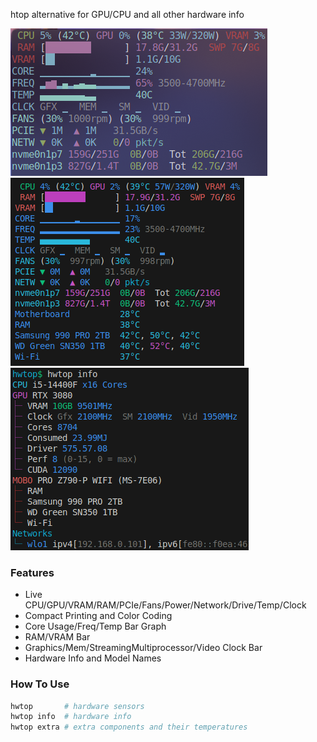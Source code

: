 htop alternative for GPU/CPU and all other hardware info

![TUI Alacritty](tui-alacritty.png)
![TUI VSCode](tui-vscode.png)
![TUI VSCode](tui-hwinfo.png)

### Features
- Live CPU/GPU/VRAM/RAM/PCIe/Fans/Power/Network/Drive/Temp/Clock
- Compact Printing and Color Coding
- Core Usage/Freq/Temp Bar Graph
- RAM/VRAM Bar
- Graphics/Mem/StreamingMultiprocessor/Video Clock Bar
- Hardware Info and Model Names

### How To Use
``` bash
hwtop       # hardware sensors
hwtop info  # hardware info
hwtop extra # extra components and their temperatures
```